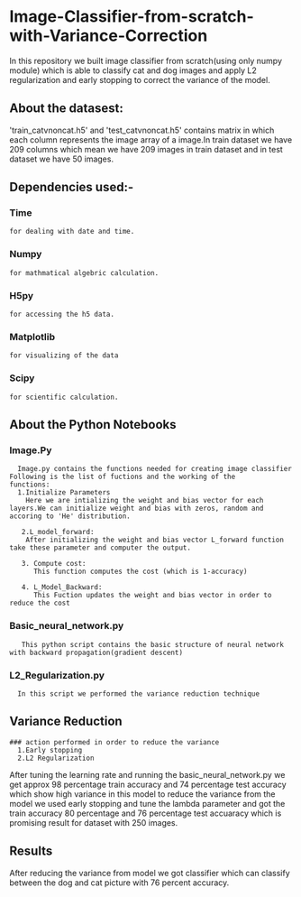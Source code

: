 # Image-Classifier-from-scratch-with-Variance-Correction
 
In this repository we built image classifier from scratch(using only numpy module) which is able to classify cat and dog images and apply L2 regularization and early stopping to correct the variance of the model.

## About the datasest:
'train_catvnoncat.h5' and 'test_catvnoncat.h5' contains matrix in which each column represents the image array of a image.In train dataset we have 209 columns which mean we have 209 images in train dataset and in test dataset we have 50 images.

## Dependencies used:-

### Time
    for dealing with date and time. 
### Numpy
    for mathmatical algebric calculation.
### H5py
    for accessing the h5 data.
### Matplotlib
    for visualizing of the data 
### Scipy
    for scientific calculation.

## About the Python Notebooks
  
  ### Image.Py
      Image.py contains the functions needed for creating image classifier Following is the list of fuctions and the working of the          functions:
      1.Initialize Parameters
        Here we are intializing the weight and bias vector for each layers.We can initialize weight and bias with zeros, random and       accoring to 'He' distribution.
       
       2.L_model_forward:
        After initializing the weight and bias vector L_forward function take these parameter and computer the output.
        
       3. Compute cost:
          This function computes the cost (which is 1-accuracy)
          
       4. L_Model_Backward:
          This Fuction updates the weight and bias vector in order to reduce the cost
   
   ### Basic_neural_network.py
       This python script contains the basic structure of neural network with backward propagation(gradient descent)
       
   ### L2_Regularization.py
      In this script we performed the variance reduction technique
       
  ## Variance Reduction
    ### action performed in order to reduce the variance
      1.Early stopping 
      2.L2 Regularization
  
  After tuning the learning rate and running the basic_neural_network.py we get approx 98 percentage train accuracy and 74 percentage test accuracy which show high variance in this model to reduce the variance from the model we used early stopping and tune the lambda parameter and got the train accuracy 80 percentage and 76 percentage test accuaracy  which is promising result for dataset with 250 images.
  
  
  
  ## Results
  
  After reducing the variance from model we got classifier which can classify between the dog and cat picture with 76 percent accuracy.

